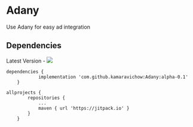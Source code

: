 # Adany
 Use Adany for easy ad integration


## Dependencies

Latest Version - [![](https://jitpack.io/v/kamaravichow/Adany.svg)](https://jitpack.io/#kamaravichow/Adany)

```
dependencies {
	        implementation 'com.github.kamaravichow:Adany:alpha-0.1'
	}
```

```
allprojects {
		repositories {
			...
			maven { url 'https://jitpack.io' }
		}
	}
```
